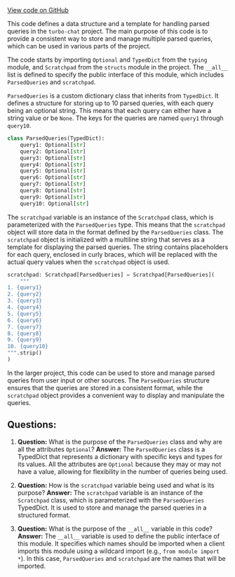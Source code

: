 [View code on GitHub](https://github.com/creatorrr/turbo-chat/blob/master/turbo_chat/bots/subqueries/scratchpad.py)

This code defines a data structure and a template for handling parsed queries in the `turbo-chat` project. The main purpose of this code is to provide a consistent way to store and manage multiple parsed queries, which can be used in various parts of the project.

The code starts by importing `Optional` and `TypedDict` from the `typing` module, and `Scratchpad` from the `structs` module in the project. The `__all__` list is defined to specify the public interface of this module, which includes `ParsedQueries` and `scratchpad`.

`ParsedQueries` is a custom dictionary class that inherits from `TypedDict`. It defines a structure for storing up to 10 parsed queries, with each query being an optional string. This means that each query can either have a string value or be `None`. The keys for the queries are named `query1` through `query10`.

```python
class ParsedQueries(TypedDict):
    query1: Optional[str]
    query2: Optional[str]
    query3: Optional[str]
    query4: Optional[str]
    query5: Optional[str]
    query6: Optional[str]
    query7: Optional[str]
    query8: Optional[str]
    query9: Optional[str]
    query10: Optional[str]
```

The `scratchpad` variable is an instance of the `Scratchpad` class, which is parameterized with the `ParsedQueries` type. This means that the `scratchpad` object will store data in the format defined by the `ParsedQueries` class. The `scratchpad` object is initialized with a multiline string that serves as a template for displaying the parsed queries. The string contains placeholders for each query, enclosed in curly braces, which will be replaced with the actual query values when the `scratchpad` object is used.

```python
scratchpad: Scratchpad[ParsedQueries] = Scratchpad[ParsedQueries](
    """
1. {query1}
2. {query2}
3. {query3}
4. {query4}
5. {query5}
6. {query6}
7. {query7}
8. {query8}
9. {query9}
10. {query10}
""".strip()
)
```

In the larger project, this code can be used to store and manage parsed queries from user input or other sources. The `ParsedQueries` structure ensures that the queries are stored in a consistent format, while the `scratchpad` object provides a convenient way to display and manipulate the queries.
## Questions: 
 1. **Question:** What is the purpose of the `ParsedQueries` class and why are all the attributes `Optional`?
   **Answer:** The `ParsedQueries` class is a TypedDict that represents a dictionary with specific keys and types for its values. All the attributes are `Optional` because they may or may not have a value, allowing for flexibility in the number of queries being used.

2. **Question:** How is the `scratchpad` variable being used and what is its purpose?
   **Answer:** The `scratchpad` variable is an instance of the `Scratchpad` class, which is parameterized with the `ParsedQueries` TypedDict. It is used to store and manage the parsed queries in a structured format.

3. **Question:** What is the purpose of the `__all__` variable in this code?
   **Answer:** The `__all__` variable is used to define the public interface of this module. It specifies which names should be imported when a client imports this module using a wildcard import (e.g., `from module import *`). In this case, `ParsedQueries` and `scratchpad` are the names that will be imported.